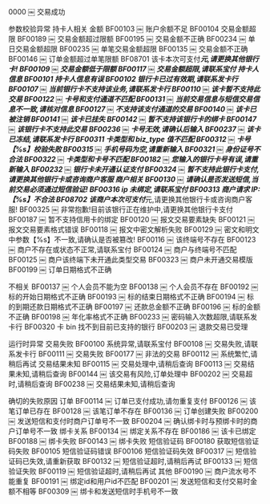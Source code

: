 0000 ￼ 交易成功

参数校验异常
持卡人相关
金额
BF00103 ￼ 账户余额不足
BF00104   交易金额超限
BF00189 ￼ 交易金额超过限额
BF00195 ￼ 交易金额不正确
BF00234 ￼ 单日交易金额超限
BF00235 ￼ 单笔交易金额超限
BF00135 ￼ 交易金额不正确
BF00146 ￼ 订单金额超过单笔限额
BF08701   该卡本次可支付***元,请更换其他银行卡!
BF00109 ￼ 交易金额低于限额
BF00117 ￼ 交易金额超限,请联系宝付
持卡人信息
BF00101   持卡人信息有误
BF00102   银行卡已过有效期,请联系发卡行
BF00107 ￼ 当前银行卡不支持该业务,请联系发卡行
BF00110 ￼ 该卡暂不支持此交易
BF00122 ￼ 卡号和支付通道不匹配
BF00131 ￼ 当前交易信息与短信交易信息不一致,请核对信息
BF00127 ￼ 不支持该支付通道的交易
BF00140 ￼ 该卡已被注销
BF00141 ￼ 该卡已挂失
BF00142 ￼ 暂不支持该银行卡的绑卡
BF00147 ￼ 该银行卡不支持此交易
BF00236 ￼ 卡号无效,请确认后输入
BF00237 ￼ 该卡已冻结,请联系发卡行
BF00311   卡类型和 biz_type 值不匹配
BF00312 ￼ 卡号【%s】校验失败
BF00315 ￼ 手机号码为空,请重新输入
BF00321 ￼ 身份证号不合法
BF00322 ￼ 卡类型和卡号不匹配
BF00182 ￼ 您输入的银行卡号有误,请重新输入
BF00232 ￼ 银行卡未开通认证支付
BF00324 ￼ 暂不支持此银行卡支付,请更换其他银行卡或咨询商户客服
商户相关
BF00130 ￼ 请确认是否发送短信,当前交易必须通过短信验证!
BF00316   ip 未绑定,请联系宝付
BF00313   商户请求 IP:【%s】不合法
BF08702   该商户本次可支付***元,请更换其他银行卡或咨询商户客服!
BF00325 ￼ 非常抱歉!目前该银行正在维护中,请更换其他银行卡支付
BF00187 ￼ 暂不支持信用卡的绑定
BF00120 ￼ 报文交易要素缺失
BF00121 ￼ 报文交易要素格式错误
BF00118 ￼ 报文中密文解析失败
BF00129 ￼ 密文和明文中参数【%s】不一致,请确认是否被篡改!
BF00116 ￼ 该终端号不存在
BF00123 ￼ 商户不存在或状态不正常,请联系宝付
BF00124 ￼ 商户与终端号不匹配
BF00125 ￼ 商户该终端下未开通此类型交易
BF00323 ￼ 商户未开通交易模版
BF00199 ￼ 订单日期格式不正确

不相关
BF00137 ￼ 个人会员不能为空
BF00138 ￼ 个人会员不存在
BF00192 ￼ 标的开始日期格式不正确
BF00193 ￼ 标的结束日期格式不正确
BF00194 ￼ 标的到期还款日期格式不正确
BF00197 ￼ 还款总金额不正确
BF00196 ￼ 标的金额不正确
BF00198 ￼ 年化率格式不正确
BF00233 ￼ 密码输入次数超限,请联系发卡行
BF00320   卡 bin 找不到目前已支持的银行
BF00203 ￼ 退款交易已受理


运行时异常
交易失败
BF00100   系统异常,请联系宝付
BF00108 ￼ 交易失败,请联系发卡行
BF00111 ￼ 交易失败
BF00177 ￼ 非法的交易
BF00112 ￼ 系统繁忙,请稍后再试
交易结果未知
BF00115 ￼ 交易处理中,请稍后查询
BF00113 ￼ 交易结果未知,请稍后查询
BF00144 ￼ 该交易有风险,订单处理中
BF00202 ￼ 交易超时,请稍后查询
BF00238 ￼ 交易结果未知,请稍后查询

确切的失败原因
订单
BF00114 ￼ 订单已支付成功,请勿重复支付
BF00126 ￼ 该笔订单已存在
BF00128 ￼ 该笔订单不存在
BF00136 ￼ 订单创建失败
BF00200 ￼ 发送短信和支付时商户订单号不一致
BF00204 ￼ 确认绑卡时与预绑卡时的商户订单号不一致
绑卡关系
BF00134 ￼ 绑定关系不存在
BF00186 ￼ 该卡已绑定
BF00188 ￼ 绑卡失败
BF00143 ￼ 绑卡失败
短信验证码
BF00180   获取短信验证码失败
BF00105   短信验证码错误
BF00106   短信验证码失效
BF00317 ￼ 短信验证码已失效,请重新获取
BF00132 ￼ 短信验证超时,请稍后再试
BF00133 ￼ 短信验证失败
BF00119 ￼ 短信验证超时,请稍后再试
其他
BF00190 ￼ 商户流水号不能重复
BF00191 ￼ 绑定id和用户id不匹配
BF00201 ￼ 发送短信和支付交易时金额不相等
BF00309 ￼ 绑卡和发送短信时手机号不一致
